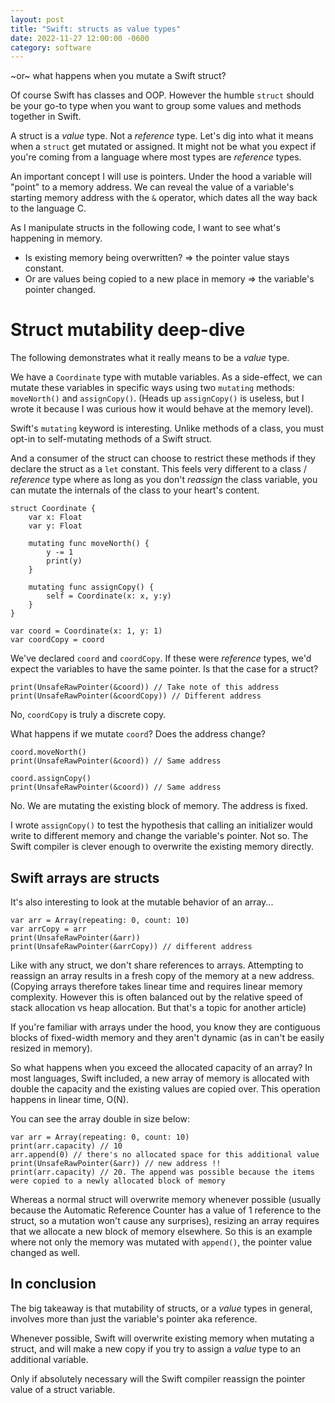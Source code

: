 ```yaml
---
layout: post
title: "Swift: structs as value types"
date: 2022-11-27 12:00:00 -0600
category: software 
---
```


~or~ what happens when you mutate a Swift struct?

Of course Swift has classes and OOP. However the humble `struct` should be your go-to type when you want to group some values and methods together in Swift.

A struct is a *value* type. Not a *reference* type. Let's dig into what it means when a `struct` get mutated or assigned. It might not be what you expect if you're coming from a language where most types are *reference* types.

An important concept I will use is pointers. Under the hood a variable will "point" to a memory address. We can reveal the value of a variable's starting memory address with the `&` operator, which dates all the way back to the language C.

As I manipulate structs in the following code, I want to see what's happening in memory.

- Is existing memory being overwritten? => the pointer value stays constant.
- Or are values being copied to a new place in memory => the variable's pointer changed.

# Struct mutability deep-dive

The following demonstrates what it really means to be a *value* type.

We have a `Coordinate` type with mutable variables. As a side-effect, we can mutate these variables in specific ways using two `mutating` methods: `moveNorth()` and `assignCopy()`. (Heads up `assignCopy()` is useless, but I wrote it because I was curious how it would behave at the memory level).

Swift's `mutating` keyword is interesting. Unlike methods of a class, you must opt-in to self-mutating methods of a Swift struct.

And a consumer of the struct can choose to restrict these methods if they declare the struct as a `let` constant. This feels very different to a class / *reference* type where as long as you don't *reassign* the class variable, you can mutate the internals of the class to your heart's content.

```
struct Coordinate {
	var x: Float
	var y: Float

    mutating func moveNorth() {
        y -= 1
        print(y)
    }

    mutating func assignCopy() {
        self = Coordinate(x: x, y:y)
    }
}

var coord = Coordinate(x: 1, y: 1)
var coordCopy = coord
```

We've declared `coord` and `coordCopy`. If these were *reference* types, we'd expect the variables to have the same pointer. Is that the case for a struct?

```
print(UnsafeRawPointer(&coord)) // Take note of this address
print(UnsafeRawPointer(&coordCopy)) // Different address
```
No, `coordCopy` is truly a discrete copy.

What happens if we mutate `coord`? Does the address change?

```
coord.moveNorth()
print(UnsafeRawPointer(&coord)) // Same address

coord.assignCopy()
print(UnsafeRawPointer(&coord)) // Same address
```
No. We are mutating the existing block of memory. The address is fixed.

I wrote `assignCopy()` to test the hypothesis that calling an initializer would write to different memory and change the variable's pointer. Not so. The Swift compiler is clever enough to overwrite the existing memory directly.

## Swift arrays are structs

It's also interesting to look at the mutable behavior of an array...

```
var arr = Array(repeating: 0, count: 10)
var arrCopy = arr
print(UnsafeRawPointer(&arr))
print(UnsafeRawPointer(&arrCopy)) // different address
```
Like with any struct, we don't share references to arrays. Attempting to reassign an array results in a fresh copy of the memory at a new address. (Copying arrays therefore takes linear time and requires linear memory complexity. However this is often balanced out by the relative speed of stack allocation vs heap allocation. But that's a topic for another article)

If you're familiar with arrays under the hood, you know they are contiguous blocks of fixed-width memory and they aren't dynamic (as in can't be easily resized in memory).

So what happens when you exceed the allocated capacity of an array? In most languages, Swift included, a new array of memory is allocated with double the capacity and the existing values are copied over. This operation happens in linear time, O(N).

You can see the array double in size below:

```
var arr = Array(repeating: 0, count: 10)
print(arr.capacity) // 10
arr.append(0) // there's no allocated space for this additional value
print(UnsafeRawPointer(&arr)) // new address !!
print(arr.capacity) // 20. The append was possible because the items were copied to a newly allocated block of memory
```
Whereas a normal struct will overwrite memory whenever possible (usually because the Automatic Reference Counter has a value of 1 reference to the struct, so a mutation won't cause any surprises), resizing an array requires that we allocate a new block of memory elsewhere. So this is an example where not only the memory was mutated with `append()`, the pointer value changed as well.

## In conclusion

The big takeaway is that mutability of structs, or a *value* types in general, involves more than just the variable's pointer aka reference.

Whenever possible, Swift will overwrite existing memory when mutating a struct, and will make a new copy if you try to assign a *value* type to an additional variable.

Only if absolutely necessary will the Swift compiler reassign the pointer value of a struct variable.
